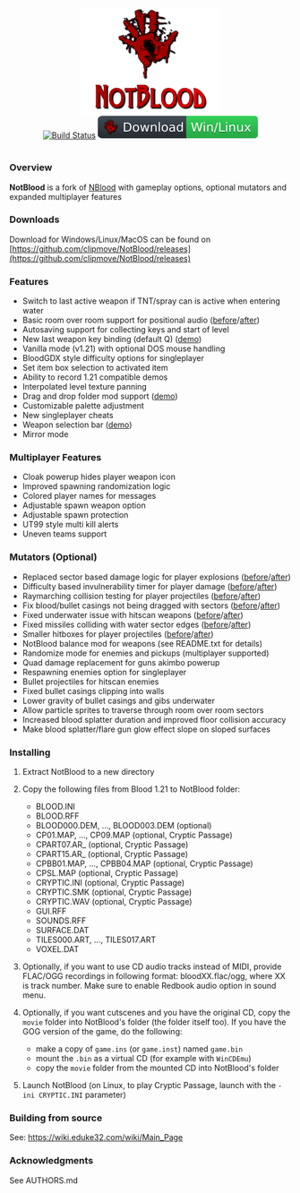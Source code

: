 <p align="center">
  <!-- logo -->
  <a href="https://github.com/clipmove/NotBlood" target="_blank"><img src="https://raw.githubusercontent.com/clipmove/NotBlood/master/.github/workflows/logo.png"></a>
  <br>
  <!-- primary badges -------------------------------------->
  <a href="https://github.com/clipmove/NotBlood/actions/workflows/build.yml" target"_blank"><img src="https://github.com/clipmove/NotBlood/actions/workflows/build.yml/badge.svg?style=flat-square" alt="Build Status"></a>
  <a href="https://github.com/clipmove/NotBlood/releases" target"_blank"><img src="https://raw.githubusercontent.com/clipmove/NotBlood/master/.github/workflows/download.svg?style=flat-square" alt="Github Download"></a>
</p><h1></h1>

### Overview
**NotBlood** is a fork of [NBlood](https://github.com/nukeykt/NBlood) with gameplay options, optional mutators and expanded multiplayer features

### Downloads
Download for Windows/Linux/MacOS can be found on [https://github.com/clipmove/NotBlood/releases](https://github.com/clipmove/NotBlood/releases)

### Features
* Switch to last active weapon if TNT/spray can is active when entering water
* Basic room over room support for positional audio ([before](https://web.archive.org/web/20220319193715if_/https://files.catbox.moe/qca0k4.mp4)/[after](https://web.archive.org/web/20220514202908if_/https://files.catbox.moe/wq1so4.mp4))
* Autosaving support for collecting keys and start of level
* New last weapon key binding (default Q) ([demo](https://web.archive.org/web/20220319193716if_/https://files.catbox.moe/28cirg.mp4))
* Vanilla mode (v1.21) with optional DOS mouse handling
* BloodGDX style difficulty options for singleplayer
* Set item box selection to activated item
* Ability to record 1.21 compatible demos
* Interpolated level texture panning
* Drag and drop folder mod support ([demo](https://web.archive.org/web/20220514203004if_/https://files.catbox.moe/lb7nxb.mp4))
* Customizable palette adjustment
* New singleplayer cheats
* Weapon selection bar ([demo](https://web.archive.org/web/20220514203005if_/https://files.catbox.moe/0zh37q.mp4))
* Mirror mode

### Multiplayer Features
* Cloak powerup hides player weapon icon
* Improved spawning randomization logic
* Colored player names for messages
* Adjustable spawn weapon option
* Adjustable spawn protection
* UT99 style multi kill alerts
* Uneven teams support

### Mutators (Optional)
* Replaced sector based damage logic for player explosions ([before](https://web.archive.org/web/20220514202656if_/https://files.catbox.moe/h6xcrg.mp4)/[after](https://web.archive.org/web/20220514202724if_/https://files.catbox.moe/35e08d.mp4))
* Difficulty based invulnerability timer for player damage ([before](https://web.archive.org/web/20220319193718if_/https://files.catbox.moe/ucs7gp.mp4)/[after](https://web.archive.org/web/20220514201922if_/https://files.catbox.moe/8hyaqm.mp4))
* Raymarching collision testing for player projectiles ([before](https://web.archive.org/web/20220514202239if_/https://files.catbox.moe/qxtv05.mp4)/[after](https://web.archive.org/web/20220319193719if_/https://files.catbox.moe/vo03ck.mp4))
* Fix blood/bullet casings not being dragged with sectors ([before](https://web.archive.org/web/20220514202751if_/https://files.catbox.moe/4q9rc3.mp4)/[after](https://web.archive.org/web/20220514202840if_/https://files.catbox.moe/7n76gv.mp4))
* Fixed underwater issue with hitscan weapons ([before](https://web.archive.org/web/20220514203003if_/https://files.catbox.moe/k9dxjj.mp4)/[after](https://web.archive.org/web/20220514203004if_/https://files.catbox.moe/gfahdq.mp4))
* Fixed missiles colliding with water sector edges ([before](https://web.archive.org/web/20220514202908if_/https://files.catbox.moe/38t9t8.mp4)/[after](https://web.archive.org/web/20220514202910if_/https://files.catbox.moe/smvi92.mp4))
* Smaller hitboxes for player projectiles ([before](https://web.archive.org/web/20220319193738if_/https://files.catbox.moe/3peiru.mp4)/[after](https://web.archive.org/web/20220514201943if_/https://files.catbox.moe/zso8g4.mp4))
* NotBlood balance mod for weapons (see README.txt for details)
* Randomize mode for enemies and pickups (multiplayer supported)
* Quad damage replacement for guns akimbo powerup
* Respawning enemies option for singleplayer
* Bullet projectiles for hitscan enemies
* Fixed bullet casings clipping into walls
* Lower gravity of bullet casings and gibs underwater
* Allow particle sprites to traverse through room over room sectors
* Increased blood splatter duration and improved floor collision accuracy
* Make blood splatter/flare gun glow effect slope on sloped surfaces
</details>

### Installing
1. Extract NotBlood to a new directory
2. Copy the following files from Blood 1.21 to NotBlood folder:
   * BLOOD.INI
   * BLOOD.RFF
   * BLOOD000.DEM, ..., BLOOD003.DEM (optional)
   * CP01.MAP, ..., CP09.MAP (optional, Cryptic Passage)
   * CPART07.AR_ (optional, Cryptic Passage)
   * CPART15.AR_ (optional, Cryptic Passage)
   * CPBB01.MAP, ..., CPBB04.MAP (optional, Cryptic Passage)
   * CPSL.MAP (optional, Cryptic Passage)
   * CRYPTIC.INI (optional, Cryptic Passage)
   * CRYPTIC.SMK (optional, Cryptic Passage)
   * CRYPTIC.WAV (optional, Cryptic Passage)
   * GUI.RFF
   * SOUNDS.RFF
   * SURFACE.DAT
   * TILES000.ART, ..., TILES017.ART
   * VOXEL.DAT

3. Optionally, if you want to use CD audio tracks instead of MIDI, provide FLAC/OGG recordings in following format: bloodXX.flac/ogg, where XX is track number. Make sure to enable Redbook audio option in sound menu.
4. Optionally, if you want cutscenes and you have the original CD, copy the `movie` folder into NotBlood's folder (the folder itself too).
If you have the GOG version of the game, do the following:
   * make a copy of `game.ins` (or `game.inst`) named `game.bin`
   * mount the `.bin` as a virtual CD (for example with `WinCDEmu`)
   * copy the `movie` folder from the mounted CD into NotBlood's folder
5. Launch NotBlood (on Linux, to play Cryptic Passage, launch with the `-ini CRYPTIC.INI` parameter)
</details>

### Building from source
See: https://wiki.eduke32.com/wiki/Main_Page

### Acknowledgments
  See AUTHORS.md